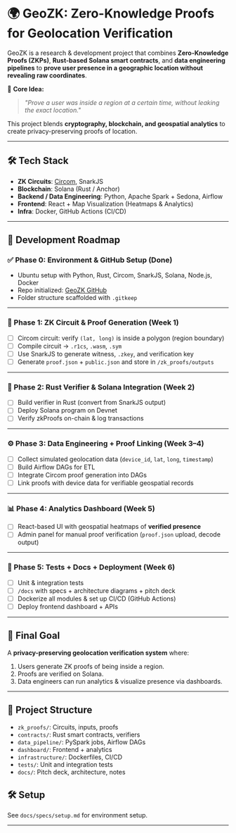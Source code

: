 # 🌍 GeoZK: Zero-Knowledge Proofs for Geolocation Verification

GeoZK is a research & development project that combines **Zero-Knowledge Proofs (ZKPs)**, **Rust-based Solana smart contracts**, and **data engineering pipelines** to **prove user presence in a geographic location without revealing raw coordinates**.  

📌 **Core Idea:**  
> *"Prove a user was inside a region at a certain time, without leaking the exact location."*  

This project blends **cryptography, blockchain, and geospatial analytics** to create privacy-preserving proofs of location.

---

## 🛠 Tech Stack

- **ZK Circuits**: [Circom](https://docs.circom.io/), SnarkJS  
- **Blockchain**: Solana (Rust / Anchor)  
- **Backend / Data Engineering**: Python, Apache Spark + Sedona, Airflow  
- **Frontend**: React + Map Visualization (Heatmaps & Analytics)  
- **Infra**: Docker, GitHub Actions (CI/CD)

---

## 🚧 Development Roadmap

### ✅ Phase 0: Environment & GitHub Setup (Done)
- Ubuntu setup with Python, Rust, Circom, SnarkJS, Solana, Node.js, Docker
- Repo initialized: [GeoZK GitHub](https://github.com/rounsunn-dev/GeoZK)
- Folder structure scaffolded with `.gitkeep`

---

### 🚀 Phase 1: ZK Circuit & Proof Generation (Week 1)
- [ ] Circom circuit: verify `(lat, long)` is inside a polygon (region boundary)  
- [ ] Compile circuit → `.r1cs`, `.wasm`, `.sym`  
- [ ] Use SnarkJS to generate witness, `.zkey`, and verification key  
- [ ] Generate `proof.json` + `public.json` and store in `/zk_proofs/outputs`

---

### 🧠 Phase 2: Rust Verifier & Solana Integration (Week 2)
- [ ] Build verifier in Rust (convert from SnarkJS output)  
- [ ] Deploy Solana program on Devnet  
- [ ] Verify zkProofs on-chain & log transactions  

---

### ⚙️ Phase 3: Data Engineering + Proof Linking (Week 3–4)
- [ ] Collect simulated geolocation data (`device_id`, `lat`, `long`, `timestamp`)  
- [ ] Build Airflow DAGs for ETL  
- [ ] Integrate Circom proof generation into DAGs  
- [ ] Link proofs with device data for verifiable geospatial records  

---

### 📊 Phase 4: Analytics Dashboard (Week 5)
- [ ] React-based UI with geospatial heatmaps of **verified presence**  
- [ ] Admin panel for manual proof verification (`proof.json` upload, decode output)  

---

### 🧪 Phase 5: Tests + Docs + Deployment (Week 6)
- [ ] Unit & integration tests  
- [ ] `/docs` with specs + architecture diagrams + pitch deck  
- [ ] Dockerize all modules & set up CI/CD (GitHub Actions)  
- [ ] Deploy frontend dashboard + APIs  

---

## 🎯 Final Goal
A **privacy-preserving geolocation verification system** where:  
1. Users generate ZK proofs of being inside a region.  
2. Proofs are verified on Solana.  
3. Data engineers can run analytics & visualize presence via dashboards.  

---


## 📁 Project Structure
- `zk_proofs/`: Circuits, inputs, proofs
- `contracts/`: Rust smart contracts, verifiers
- `data_pipeline/`: PySpark jobs, Airflow DAGs
- `dashboard/`: Frontend + analytics
- `infrastructure/`: Dockerfiles, CI/CD
- `tests/`: Unit and integration tests
- `docs/`: Pitch deck, architecture, notes

## 🛠️ Setup
See `docs/specs/setup.md` for environment setup.

---

